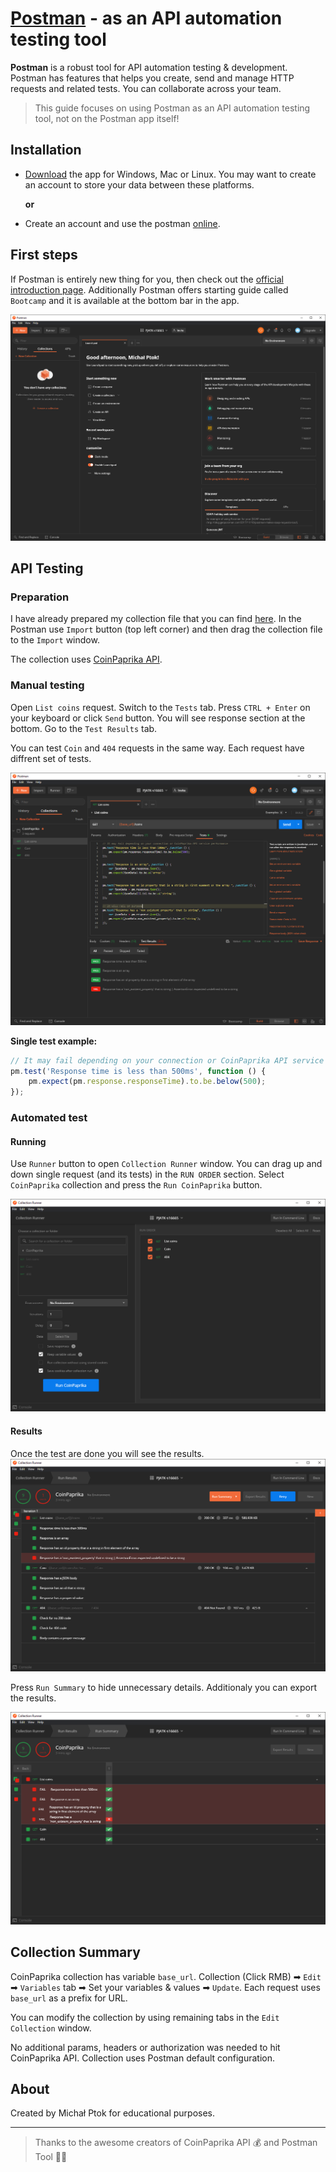 # [Postman](https://www.postman.com/) - as an API automation testing tool

**Postman** is a robust tool for API automation testing & development. Postman has features that helps you create, send and manage HTTP requests and related tests. You can collaborate across your team.

> This guide focuses on using Postman as an API automation testing tool, not on the Postman app itself!

## Installation

- [Download](https://www.postman.com/downloads/) the app for Windows, Mac or Linux. You may want to create an account to store your data between these platforms.

    **or**

- Create an account and use the postman [online](https://identity.getpostman.com/signup).

## First steps

If Postman is entirely new thing for you, then check out the [official introduction page](https://learning.postman.com/docs/getting-started/introduction/). Additionally Postman offers starting guide called `Bootcamp` and it is available at the bottom bar in the app.

![Home screen](./images/pstmn_001.png)

## API Testing

### Preparation

I have already prepared my collection file that you can find [here](/collections./CoinPaprika.postman_collection.json). In the Postman use `Import` button (top left corner) and then drag the collection file to the `Import` window.

The collection uses [CoinPaprika API](https://api.coinpaprika.com).

### Manual testing

Open `List coins` request. Switch to the `Tests` tab. Press `CTRL + Enter` on your keyboard or click `Send` button. You will see response section at the bottom. Go to the `Test Results` tab.

You can test `Coin` and `404` requests in the same way. Each request have diffrent set of tests.

![Request testing](./images/pstmn_002.png)

**Single test example:**

```javascript
// It may fail depending on your connection or CoinPaprika API service performance
pm.test('Response time is less than 500ms', function () {
    pm.expect(pm.response.responseTime).to.be.below(500);
});
```

### Automated test

#### Running

Use `Runner` button to open `Collection Runner` window. You can drag up and down single request (and its tests) in the `RUN ORDER` section. Select `CoinPaprika` collection and press the `Run CoinPaprika` button.

![Runner](./images/pstmn_003.png)

#### Results

Once the test are done you will see the results.
![Results](./images/pstmn_004.png)

Press `Run Summary` to hide unnecessary details. Additionaly you can export the results.

![Results](./images/pstmn_005.png)

## Collection Summary

CoinPaprika collection has variable `base_url`. Collection (Click RMB) ➡ `Edit` ➡ `Variables` tab ➡ Set your variables & values ➡ `Update`.
Each request uses `base_url` as a prefix for URL.

You can modify the collection by using remaining tabs in the `Edit Collection` window.

No additional params, headers or authorization was needed to hit CoinPaprika API. Collection uses Postman default configuration.

## About

Created by Michał Ptok for educational purposes.

---

> Thanks to the awesome creators of CoinPaprika API 💰 and Postman Tool 📨📩
